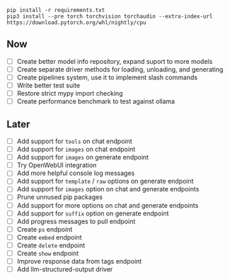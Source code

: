 ```
pip install -r requirements.txt
pip3 install --pre torch torchvision torchaudio --extra-index-url https://download.pytorch.org/whl/nightly/cpu
```

## Now

- [ ] Create better model info repository, expand suport to more models
- [ ] Create separate driver methods for loading, unloading, and generating
- [ ] Create pipelines system, use it to implement slash commands
- [ ] Write better test suite
- [ ] Restore strict mypy import checking
- [ ] Create performance benchmark to test against ollama

## Later

- [ ] Add support for `tools` on chat endpoint
- [ ] Add support for `images` on chat endpoint
- [ ] Add support for `images` on generate endpoint
- [ ] Try OpenWebUI integration
- [ ] Add more helpful console log messages
- [ ] Add support for `template` / `raw` options on generate endpoint
- [ ] Add support for `images` option on chat and generate endpoints
- [ ] Prune unnused pip packages
- [ ] Add support for more options on chat and generate endpoints
- [ ] Add support for `suffix` option on generate endpoint
- [ ] Add progress messages to pull endpoint
- [ ] Create `ps` endpoint
- [ ] Create `embed` endpoint
- [ ] Create `delete` endpoint
- [ ] Create `show` endpoint
- [ ] Improve response data from tags endpoint
- [ ] Add llm-structured-output driver
